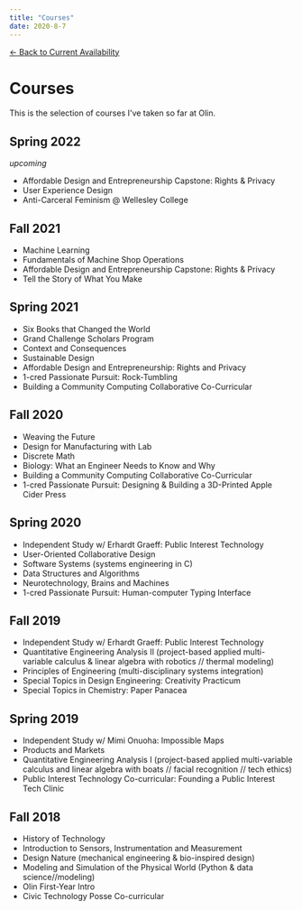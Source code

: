 ```yaml
---
title: "Courses"
date: 2020-8-7
---
```


[← Back to Current Availability](index.md)

# Courses

This is the selection of courses I've taken so far at Olin.

## Spring 2022
*upcoming*

- Affordable Design and Entrepreneurship Capstone: Rights & Privacy
- User Experience Design
- Anti-Carceral Feminism @ Wellesley College

## Fall 2021
- Machine Learning
- Fundamentals of Machine Shop Operations
- Affordable Design and Entrepreneurship Capstone: Rights & Privacy
- Tell the Story of What You Make

## Spring 2021

- Six Books that Changed the World
- Grand Challenge Scholars Program
- Context and Consequences
- Sustainable Design
- Affordable Design and Entrepreneurship: Rights and Privacy
- 1-cred Passionate Pursuit: Rock-Tumbling
- Building a Community Computing Collaborative Co-Curricular

## Fall 2020

- Weaving the Future
- Design for Manufacturing with Lab
- Discrete Math
- Biology: What an Engineer Needs to Know and Why
- Building a Community Computing Collaborative Co-Curricular
- 1-cred Passionate Pursuit: Designing & Building a 3D-Printed Apple Cider Press

## Spring 2020

- Independent Study w/ Erhardt Graeff: Public Interest Technology
- User-Oriented Collaborative Design
- Software Systems (systems engineering in C)
- Data Structures and Algorithms
- Neurotechnology, Brains and Machines
- 1-cred Passionate Pursuit: Human-computer Typing Interface

## Fall 2019

- Independent Study w/ Erhardt Graeff: Public Interest Technology
- Quantitative Engineering Analysis II (project-based applied multi-variable calculus & linear algebra with robotics // thermal modeling)
- Principles of Engineering (multi-disciplinary systems integration)
- Special Topics in Design Engineering: Creativity Practicum
- Special Topics in Chemistry: Paper Panacea

## Spring 2019

- Independent Study w/ Mimi Onuoha: Impossible Maps
- Products and Markets
- Quantitative Engineering Analysis I (project-based applied multi-variable calculus and linear algebra with boats // facial recognition // tech ethics)
- Public Interest Technology Co-curricular: Founding a Public Interest Tech Clinic

## Fall 2018

- History of Technology
- Introduction to Sensors, Instrumentation and Measurement
- Design Nature (mechanical engineering & bio-inspired design)
- Modeling and Simulation of the Physical World (Python & data science//modeling)
- Olin First-Year Intro
- Civic Technology Posse Co-curricular
